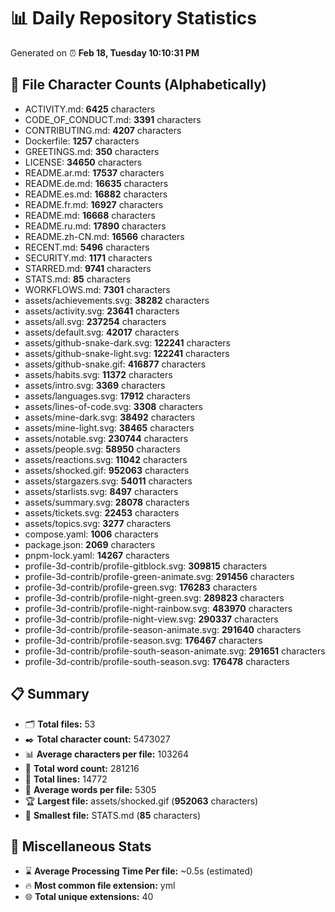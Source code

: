 # 📊 Daily Repository Statistics
Generated on ⏰ **Feb 18, Tuesday 10:10:31 PM**

## 📂 File Character Counts (Alphabetically)
- ACTIVITY.md: **6425** characters
- CODE_OF_CONDUCT.md: **3391** characters
- CONTRIBUTING.md: **4207** characters
- Dockerfile: **1257** characters
- GREETINGS.md: **350** characters
- LICENSE: **34650** characters
- README.ar.md: **17537** characters
- README.de.md: **16635** characters
- README.es.md: **16882** characters
- README.fr.md: **16927** characters
- README.md: **16668** characters
- README.ru.md: **17890** characters
- README.zh-CN.md: **16566** characters
- RECENT.md: **5496** characters
- SECURITY.md: **1171** characters
- STARRED.md: **9741** characters
- STATS.md: **85** characters
- WORKFLOWS.md: **7301** characters
- assets/achievements.svg: **38282** characters
- assets/activity.svg: **23641** characters
- assets/all.svg: **237254** characters
- assets/default.svg: **42017** characters
- assets/github-snake-dark.svg: **122241** characters
- assets/github-snake-light.svg: **122241** characters
- assets/github-snake.gif: **416877** characters
- assets/habits.svg: **11372** characters
- assets/intro.svg: **3369** characters
- assets/languages.svg: **17912** characters
- assets/lines-of-code.svg: **3308** characters
- assets/mine-dark.svg: **38492** characters
- assets/mine-light.svg: **38465** characters
- assets/notable.svg: **230744** characters
- assets/people.svg: **58950** characters
- assets/reactions.svg: **11042** characters
- assets/shocked.gif: **952063** characters
- assets/stargazers.svg: **54011** characters
- assets/starlists.svg: **8497** characters
- assets/summary.svg: **28078** characters
- assets/tickets.svg: **22453** characters
- assets/topics.svg: **3277** characters
- compose.yaml: **1006** characters
- package.json: **2069** characters
- pnpm-lock.yaml: **14267** characters
- profile-3d-contrib/profile-gitblock.svg: **309815** characters
- profile-3d-contrib/profile-green-animate.svg: **291456** characters
- profile-3d-contrib/profile-green.svg: **176283** characters
- profile-3d-contrib/profile-night-green.svg: **289823** characters
- profile-3d-contrib/profile-night-rainbow.svg: **483970** characters
- profile-3d-contrib/profile-night-view.svg: **290337** characters
- profile-3d-contrib/profile-season-animate.svg: **291640** characters
- profile-3d-contrib/profile-season.svg: **176467** characters
- profile-3d-contrib/profile-south-season-animate.svg: **291651** characters
- profile-3d-contrib/profile-south-season.svg: **176478** characters

## 📋 Summary
- 🗂️ **Total files:** 53
- ✒️ **Total character count:** 5473027
- 📊 **Average characters per file:** 103264
- 📝 **Total word count:** 281216
- 🧾 **Total lines:** 14772
- 📐 **Average words per file:** 5305
- 🏆 **Largest file:** assets/shocked.gif (**952063** characters)
- 🥉 **Smallest file:** STATS.md (**85** characters)

## 🌟 Miscellaneous Stats
- ⌛ **Average Processing Time Per file:** ~0.5s (estimated)
- 🔥 **Most common file extension:** yml
- 🌐 **Total unique extensions:** 40
